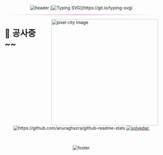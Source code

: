 <br align="center">
<div align="center">

![header](https://capsule-render.vercel.app/api?type=waving&color=123456&height=200&section=header)
[![Typing SVG](https://readme-typing-svg.demolab.com?&center=true&font=Agbalumo&size=32&pause=20000&color=7D6B95&random=false&width=550&lines=Hello+World!)](https://git.io/typing-svg)

<hr style="border:0px; height:1px; background: linear-gradient(to left, transparent, #904e95, transparent);">

<!-- [![Solved.ac
Profile](http://mazassumnida.wtf/api/v2/generate_badge?boj=yunjichoi1999)](https://solved.ac/yunjichoi1999/) -->

<!--![yunjichoi9151's GitHub stats](https://github-readme-stats.vercel.app/api?username=yunjichoi9151&show_icons=true&theme=dracula)-->

</div>
<img src="./assets/coding.gif" align="right" height="350px" alt="pixel city image" style="margin-left: 25px">

<div>

<h1>🎉 공사중~~</h1>

</div>

<br/>

<br>
<div align="center">





<div>
<img src="https://github-readme-stats.vercel.app/api?username=dwax1324&hide_rank=true&hide=stars,issues&show=reviews&show_icons=true&theme=transparent"alt ="https://github.com/anuraghazra/github-readme-stats"/>
<a href="https://solved.ac/user/dwax1324">
<img src="http://mazassumnida.wtf/api/generate_badge?boj=dwax1324" alt="solvedac"/> 
</a>
</div>

<br>

<br>


![footer](https://capsule-render.vercel.app/api?type=waving&color=123456&height=150&section=footer)

</div>
